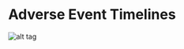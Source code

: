 # Adverse Event Timelines 

![alt tag](https://user-images.githubusercontent.com/31038805/31092946-129c8044-a77e-11e7-9f2f-4ba855684cdf.gif)
